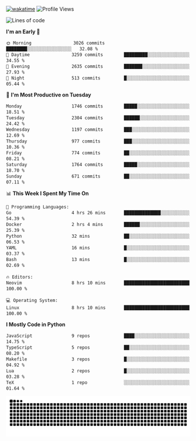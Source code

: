 [![wakatime](https://wakatime.com/badge/user/b920b284-3cde-4cd4-b72e-f7f22d050b16.svg)](https://wakatime.com/@b920b284-3cde-4cd4-b72e-f7f22d050b16)
![Profile Views](http://img.shields.io/badge/Profile%20Views-4586-blue)
<!--START_SECTION:waka-->
![Lines of code](https://img.shields.io/badge/From%20Hello%20World%20I%27ve%20Written-6.9%20million%20lines%20of%20code-blue)

**I'm an Early 🐤** 

```text
🌞 Morning                3026 commits        ████████░░░░░░░░░░░░░░░░░   32.08 % 
🌆 Daytime                3259 commits        █████████░░░░░░░░░░░░░░░░   34.55 % 
🌃 Evening                2635 commits        ███████░░░░░░░░░░░░░░░░░░   27.93 % 
🌙 Night                  513 commits         █░░░░░░░░░░░░░░░░░░░░░░░░   05.44 % 
```
📅 **I'm Most Productive on Tuesday** 

```text
Monday                   1746 commits        █████░░░░░░░░░░░░░░░░░░░░   18.51 % 
Tuesday                  2304 commits        ██████░░░░░░░░░░░░░░░░░░░   24.42 % 
Wednesday                1197 commits        ███░░░░░░░░░░░░░░░░░░░░░░   12.69 % 
Thursday                 977 commits         ███░░░░░░░░░░░░░░░░░░░░░░   10.36 % 
Friday                   774 commits         ██░░░░░░░░░░░░░░░░░░░░░░░   08.21 % 
Saturday                 1764 commits        █████░░░░░░░░░░░░░░░░░░░░   18.70 % 
Sunday                   671 commits         ██░░░░░░░░░░░░░░░░░░░░░░░   07.11 % 
```


📊 **This Week I Spent My Time On** 

```text
💬 Programming Languages: 
Go                       4 hrs 26 mins       ██████████████░░░░░░░░░░░   54.39 % 
Docker                   2 hrs 4 mins        ██████░░░░░░░░░░░░░░░░░░░   25.39 % 
Python                   32 mins             ██░░░░░░░░░░░░░░░░░░░░░░░   06.53 % 
YAML                     16 mins             █░░░░░░░░░░░░░░░░░░░░░░░░   03.37 % 
Bash                     13 mins             █░░░░░░░░░░░░░░░░░░░░░░░░   02.69 % 

🔥 Editors: 
Neovim                   8 hrs 10 mins       █████████████████████████   100.00 % 

💻 Operating System: 
Linux                    8 hrs 10 mins       █████████████████████████   100.00 % 
```

**I Mostly Code in Python** 

```text
JavaScript               9 repos             ████░░░░░░░░░░░░░░░░░░░░░   14.75 % 
TypeScript               5 repos             ██░░░░░░░░░░░░░░░░░░░░░░░   08.20 % 
Makefile                 3 repos             █░░░░░░░░░░░░░░░░░░░░░░░░   04.92 % 
Lua                      2 repos             █░░░░░░░░░░░░░░░░░░░░░░░░   03.28 % 
TeX                      1 repo              ░░░░░░░░░░░░░░░░░░░░░░░░░   01.64 % 
```




<!--END_SECTION:waka-->
![Snake animation](https://raw.githubusercontent.com/timmypidashev/timmypidashev/main/commits.svg)
